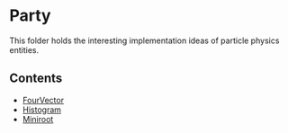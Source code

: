 # Party

This folder holds the interesting implementation ideas
of particle physics entities.

## Contents

- [FourVector](docs/FourVector.md)
- [Histogram](docs/Histogram.md)
- [Miniroot](docs/Miniroot.md)
